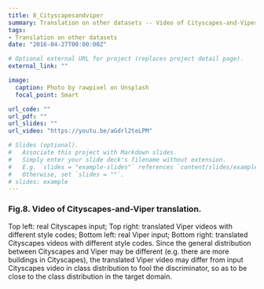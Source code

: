 ```yaml
---
title: 8_Cityscapesandviper
summary: Translation on other datasets -- Video of Cityscapes-and-Viper translation
tags:
- Translation on other datasets
date: "2016-04-27T00:00:00Z"

# Optional external URL for project (replaces project detail page).
external_link: ""

image:
  caption: Photo by rawpixel on Unsplash
  focal_point: Smart

url_code: ""
url_pdf: ""
url_slides: ""
url_video: "https://youtu.be/aGdrl2teLPM"

# Slides (optional).
#   Associate this project with Markdown slides.
#   Simply enter your slide deck's filename without extension.
#   E.g. `slides = "example-slides"` references `content/slides/example-slides.md`.
#   Otherwise, set `slides = ""`.
# slides: example
---
```


### Fig.8. Video of Cityscapes-and-Viper translation. 
Top left: real Cityscapes input; Top right: translated Viper videos with different style codes; Bottom left: real Viper input; Bottom right:  translated Cityscapes videos with different style codes.  Since the general distribution between Cityscapes and Viper may be different (e.g. there are more buildings in Cityscapes), the translated Viper video may differ from input Cityscapes video in class distribution to fool the discriminator, so as to be close to the class distribution in the target domain.
